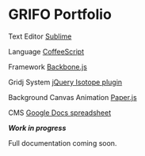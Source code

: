 GRIFO Portfolio
==================


Text Editor
<a href="http://www.sublimetext.com" target="_blank">Sublime</a>


Language
<a href="http://coffeescript.org" target="_blank">CoffeeScript</a> 


Framework
<a href="http://backbonejs.org" target="_blank">Backbone.js</a> 


Gridj System
<a href="http://isotope.metafizzy.co/" target="_blank">jQuery Isotope plugin</a>


Background Canvas Animation
<a href="http://paperjs.org" target="_blank">Paper.js</a> 


CMS
<a href="https://docs.google.com/spreadsheet/pub?key=0AuMegPFV2btJdGFIMWE1V0VvOUFuUlVpWXp3UXlwQ1E&output=html" target="_blank">Google Docs spreadsheet</a> 


***Work in progress***

Full documentation coming soon.